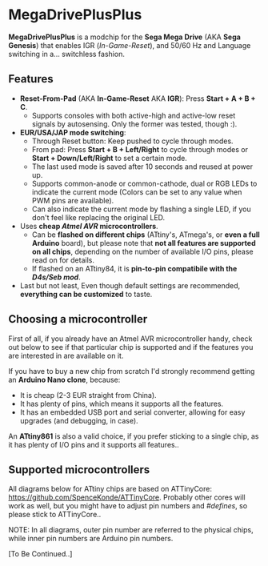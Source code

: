 # MegaDrivePlusPlus
**MegaDrivePlusPlus** is a modchip for the **Sega Mega Drive** (AKA **Sega Genesis**) that enables IGR (*In-Game-Reset*), and 50/60 Hz and Language switching in a... switchless fashion.

## Features
- **Reset-From-Pad** (AKA **In-Game-Reset** AKA **IGR**): Press **Start + A + B + C**.
  - Supports consoles with both active-high and active-low reset signals by
autosensing. Only the former was tested, though :).
- **EUR/USA/JAP mode switching**:
  - Through Reset button: Keep pushed to cycle through modes.
  - From pad: Press **Start + B + Left/Right** to cycle through modes or **Start + Down/Left/Right** to set a certain mode.
  - The last used mode is saved after 10 seconds and reused at power up.
  - Supports common-anode or common-cathode, dual or RGB LEDs to indicate the current mode (Colors can be set to any value when PWM pins are available).
  - Can also indicate the current mode by flashing a single LED, if you don't
feel like replacing the original LED.
- Uses **cheap *Atmel AVR* microcontrollers**.
  - Can be **flashed on different chips** (ATtiny's, ATmega's, or **even a full
Arduino** board), but please note that **not all features are supported on all chips**, depending on
the number of available I/O pins, please read on for details.
  - If flashed on an ATtiny84, it is **pin-to-pin compatibile with the *D4s/Seb
mod***.
- Last but not least, Even though default settings are recommended, **everything can be customized** to taste.

## Choosing a microcontroller
First of all, if you already have an Atmel AVR microcontroller handy, check out below to see if that particular chip is supported and if the features you are interested in are available on it.

If you have to buy a new chip from scratch I'd strongly recommend getting an
**Arduino Nano clone**, because:
- It is cheap (2-3 EUR straight from China).
- It has plenty of pins, which means it supports all the features.
- It has an embedded USB port and serial converter, allowing for easy
upgrades (and debugging, in case).

An **ATtiny861** is also a valid choice, if you prefer sticking to a single chip,
as it has plenty of I/O pins and it supports all features..

## Supported microcontrollers
All diagrams below for ATtiny chips are based on ATTinyCore:
https://github.com/SpenceKonde/ATTinyCore. Probably other cores will work as well, but you might have to adjust pin numbers and *#defines*, so please stick to ATTinyCore..

NOTE: In all diagrams, outer pin number are referred to the physical chips,
while inner pin numbers are Arduino pin numbers.

[To Be Continued..]
